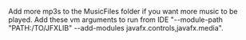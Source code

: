 Add more mp3s to the MusicFiles folder if you want more music to be played. Add these vm arguments to run from IDE "--module-path "PATH:/TO/JFXLIB" --add-modules javafx.controls,javafx.media".
